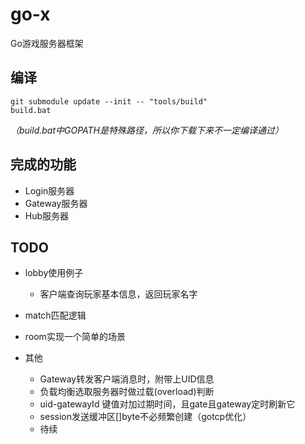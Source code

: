 # go-x

Go游戏服务器框架

## 编译

```dos
git submodule update --init -- "tools/build"
build.bat
```

_（build.bat中GOPATH是特殊路径，所以你下载下来不一定编译通过）_

## 完成的功能

- Login服务器
- Gateway服务器
- Hub服务器

## TODO

- lobby使用例子

  - 客户端查询玩家基本信息，返回玩家名字

- match匹配逻辑

- room实现一个简单的场景

- 其他

  - Gateway转发客户端消息时，附带上UID信息
  - 负载均衡选取服务器时做过载(overload)判断
  - uid-gatewayId 键值对加过期时间，且gate且gateway定时刷新它
  - session发送缓冲区[]byte不必频繁创建（gotcp优化）
  - 待续
